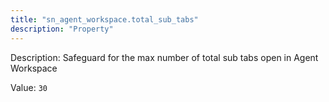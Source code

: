 ```yaml
---
title: "sn_agent_workspace.total_sub_tabs"
description: "Property"
---
```


Description: Safeguard for the max number of total sub tabs open in Agent Workspace

Value: `30`